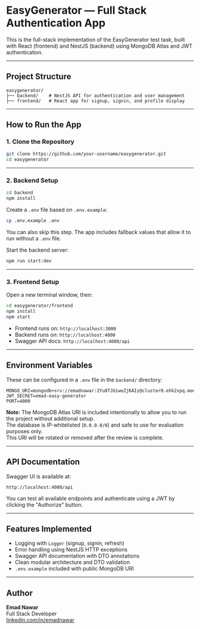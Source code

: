 # EasyGenerator — Full Stack Authentication App

This is the full-stack implementation of the EasyGenerator test task, built with React (frontend) and NestJS (backend) using MongoDB Atlas and JWT authentication.

---

## Project Structure

```
easygenerator/
├── backend/    # NestJS API for authentication and user management
├── frontend/   # React app for signup, signin, and profile display
```

---

## How to Run the App

### 1. Clone the Repository

```bash
git clone https://github.com/your-username/easygenerator.git
cd easygenerator
```

---

### 2. Backend Setup

```bash
cd backend
npm install
```

Create a `.env` file based on `.env.example`:

```bash
cp .env.example .env
```

You can also skip this step. The app includes fallback values that allow it to run without a `.env` file.

Start the backend server:

```bash
npm run start:dev
```

---

### 3. Frontend Setup

Open a new terminal window, then:

```bash
cd easygenerator/frontend
npm install
npm start
```

- Frontend runs on: `http://localhost:3000`  
- Backend runs on: `http://localhost:4000`  
- Swagger API docs: `http://localhost:4000/api`

---

## Environment Variables

These can be configured in a `.env` file in the `backend/` directory:

```env
MONGO_URI=mongodb+srv://emadnawar:2Yu8TJUiweZjKAIz@cluster0.ehk2xpq.mongodb.net/
JWT_SECRET=emad-easy-generator
PORT=4000
```

**Note:** The MongoDB Atlas URI is included intentionally to allow you to run the project without additional setup.  
The database is IP-whitelisted (`0.0.0.0/0`) and safe to use for evaluation purposes only.  
This URI will be rotated or removed after the review is complete.

---

## API Documentation

Swagger UI is available at:

```
http://localhost:4000/api
```

You can test all available endpoints and authenticate using a JWT by clicking the "Authorize" button.

---

## Features Implemented

- Logging with `Logger` (signup, signin, refresh)
- Error handling using NestJS HTTP exceptions
- Swagger API documentation with DTO annotations
- Clean modular architecture and DTO validation
- `.env.example` included with public MongoDB URI

---

## Author

**Emad Nawar**  
Full Stack Developer  
[linkedin.com/in/emadnawar](https://linkedin.com/in/emadnawar)
